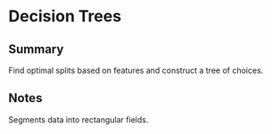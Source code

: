 # Decision Trees

## Summary
Find optimal splits based on features and construct a tree of choices.

## Notes
Segments data into rectangular fields.